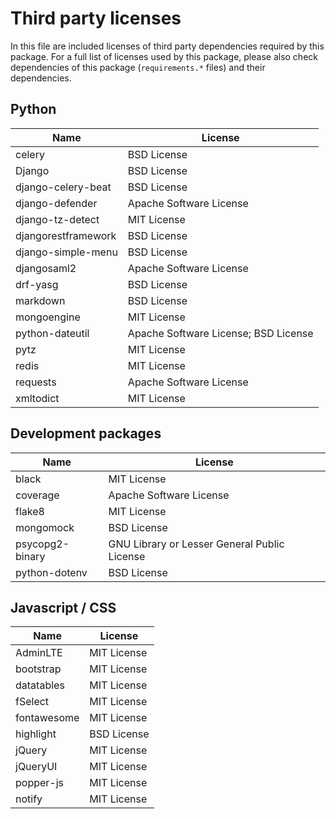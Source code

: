 # Third party licenses

In this file are included licenses of third party dependencies required by this package. 
For a full list of licenses used by this package, please also check dependencies of 
this package (`requirements.*` files) and their dependencies.

## Python 

| Name                  | License                                                 |
|-----------------------|---------------------------------------------------------|
| celery                | BSD License                                             |
| Django                | BSD License                                             |
| django-celery-beat    | BSD License                                             |
| django-defender       | Apache Software License                                 |
| django-tz-detect      | MIT License                                             | 
| djangorestframework   | BSD License                                             |
| django-simple-menu    | BSD License                                             |
| djangosaml2           | Apache Software License                                 |
| drf-yasg              | BSD License                                             |
| markdown              | BSD License                                             |
| mongoengine           | MIT License                                             |
| python-dateutil       | Apache Software License; BSD License                    |
| pytz                  | MIT License                                             |
| redis                 | MIT License                                             |
| requests              | Apache Software License                                 |
| xmltodict             | MIT License                                             |

## Development packages


| Name                  | License                                                 |
|-----------------------|---------------------------------------------------------|
| black                 | MIT License                                             |
| coverage              | Apache Software License                                 |
| flake8                | MIT License                                             |
| mongomock             | BSD License                                             |
| psycopg2-binary       | GNU Library or Lesser General Public License            |
| python-dotenv         | BSD License                                             |

## Javascript / CSS

| Name                  | License                                                 |
|-----------------------|---------------------------------------------------------|
| AdminLTE              | MIT License                                             |
| bootstrap             | MIT License                                             |
| datatables            | MIT License                                             |
| fSelect               | MIT License                                             |
| fontawesome           | MIT License                                             |
| highlight             | BSD License                                             |
| jQuery                | MIT License                                             |
| jQueryUI              | MIT License                                             |
| popper-js             | MIT License                                             |
| notify                | MIT License                                             |
